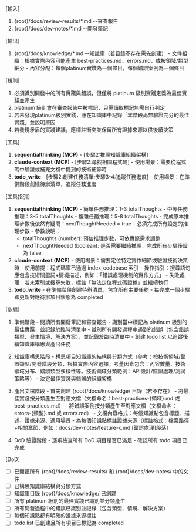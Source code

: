 [輸入]
  1. {root}/docs/review-results/*.md --審查報告
  2. {root}/docs/dev-notes/*.md --開發筆記

[輸出]
  1. {root}/docs/knowledge/*.md --知識庫（若目錄不存在需先創建）
    - 文件組織：根據實際內容可能產生 best-practices.md、errors.md，或按領域/類型細分
    - 內容分配：每個platinum實踐為一個條目，每個錯誤案例為一個條目

[規則]
  1. 必須識別開發中的所有實踐與錯誤，但僅將 platinum 級別實踐定義為最佳實踐並產生
  2. platinum 級別會在審查報告中被標記，只需讀取標記無需自行判定
  3. 若未發現platinum級別實踐，應在知識庫中記錄「本階段尚無驗證充分的最佳實踐」並說明原因
  4. 若發現矛盾的實踐建議，應標註衝突並保留所有證據來源以供後續決策

[工具]
  1. **sequentialthinking (MCP)**
    - [步驟2:推理知識庫組織架構]
  2. **claude-context (MCP)**
    - [步驟2:尋找相關程式碼]
    - 使用場景：需要從程式碼中驗證或補充文檔中提到的技術細節時
  3. **todo_write**
    - [步驟2:創建任務清單;步驟3-4:追蹤任務進度]
    - 使用場景：在準備階段創建待辦清單，追蹤任務進度

[工具指引]
  1. **sequentialthinking (MCP)**
    - 簡單任務推理：1-3 totalThoughts
    - 中等任務推理：3-5 totalThoughts
    - 複雜任務推理：5-8 totalThoughts
    - 完成原本推理步數後依然有疑問：nextThoughtNeeded = true
    - 必須完成所有設定的推理步數
    - 參數說明：
      * totalThoughts (number): 預估推理步數，可依實際需求調整
      * nextThoughtNeeded (boolean): 是否需要繼續推理，完成所有步驟後設為 false
  2. **claude-context (MCP)**
    - 使用場景：需要定位特定實作細節或驗證技術決策時
    - 使用前提：程式碼庫已通過 index_codebase 索引
    - 操作指引：搜尋語句應包含技術關鍵詞+情境描述，例如：「錯誤處理機制的實作方式」
    - 失敗處理：若未索引或搜尋失敗，標註「無法定位程式碼證據」並繼續執行
  3. **todo_write**
    - 在準備階段創建待辦清單，包含所有主要任務
    - 每完成一個步驟即更新對應待辦項目狀態為 completed
    
[步驟]
  1. 準備階段
    - 閱讀所有開發筆記和審查報告
    - 識別當中標記為 platinum 級別的最佳實踐，並記錄於臨時清單中
    - 識別所有開發過程中遇到的錯誤（包含錯誤類型、發生情境、解決方案），並記錄於臨時清單中
    - 創建 todo list 以追蹤後續知識庫構思與產出任務

  2. 知識庫構思階段
    - 構思項目知識庫的結構與分類方式（參考：按技術領域/錯誤類型/開發階段分類，根據實際內容選擇。考量因素包含：內容數量、技術領域分布、錯誤類型多樣性等。技術領域分類範例：API設計/錯誤處理/測試策略等）
    - 決定最佳實踐與錯誤的組織架構
    
  3. 產出文檔階段
    - 首先創建 {root}/docs/knowledge/ 目錄（若不存在）
    - 將最佳實踐按分類產生至對應文檔（文檔命名：best-practices-{領域}.md 或 best-practices.md）
    - 將錯誤案例按分類產生至對應文檔（文檔命名：errors-{類型}.md 或 errors.md）
    - 文檔內容格式：每個知識點包含標題、描述、證據來源、適用場景
    - 為每個知識點標註證據來源（標註格式：檔案路徑+相關章節，例如：docs/dev-notes/feature-x.md [錯誤處理]段落）

  4. DoD 驗證階段
    - 逐項檢查所有 DoD 項目是否已滿足
    - 確認所有 todo 項目已完成

[DoD]
  - [ ] 已閱讀所有 {root}/docs/review-results/ 和 {root}/docs/dev-notes/ 中的文件
  - [ ] 已構思知識庫結構與分類方式
  - [ ] 知識庫目錄 {root}/docs/knowledge/ 已創建
  - [ ] 所有 platinum 級別的最佳實踐已識別並分類產生
  - [ ] 所有開發過程中的錯誤已識別並記錄（包含類型、情境、解決方案）
  - [ ] 每個知識點都有明確的證據來源標註
  - [ ] todo list 已創建且所有項目已標記為 completed